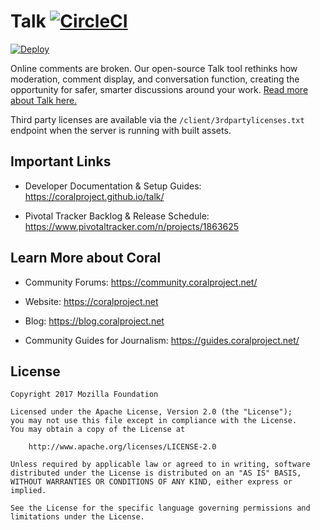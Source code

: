 # Talk [![CircleCI](https://circleci.com/gh/coralproject/talk.svg?style=svg)](https://circleci.com/gh/coralproject/talk)
[![Deploy](https://www.herokucdn.com/deploy/button.svg)](https://heroku.com/deploy?template=https://github.com/coralproject/talk/tree/feature/heroku-deploy&env[TALK_FACEBOOK_APP_ID]=ignore&env[TALK_FACEBOOK_APP_SECRET]=ignore)

Online comments are broken. Our open-source Talk tool rethinks how moderation, comment display, and conversation function, creating the opportunity for safer, smarter discussions around your work. [Read more about Talk here.](https://coralproject.net/products/talk.html)

Third party licenses are available via the `/client/3rdpartylicenses.txt`
endpoint when the server is running with built assets.

## Important Links

- Developer Documentation & Setup Guides: https://coralproject.github.io/talk/

- Pivotal Tracker Backlog & Release Schedule: https://www.pivotaltracker.com/n/projects/1863625

## Learn More about Coral

- Community Forums: https://community.coralproject.net/

- Website: https://coralproject.net

- Blog: https://blog.coralproject.net

- Community Guides for Journalism: https://guides.coralproject.net/ 

## License

    Copyright 2017 Mozilla Foundation

    Licensed under the Apache License, Version 2.0 (the "License");
    you may not use this file except in compliance with the License.
    You may obtain a copy of the License at

        http://www.apache.org/licenses/LICENSE-2.0

    Unless required by applicable law or agreed to in writing, software distributed under the License is distributed on an "AS IS" BASIS, WITHOUT WARRANTIES OR CONDITIONS OF ANY KIND, either express or implied.

    See the License for the specific language governing permissions and limitations under the License.
